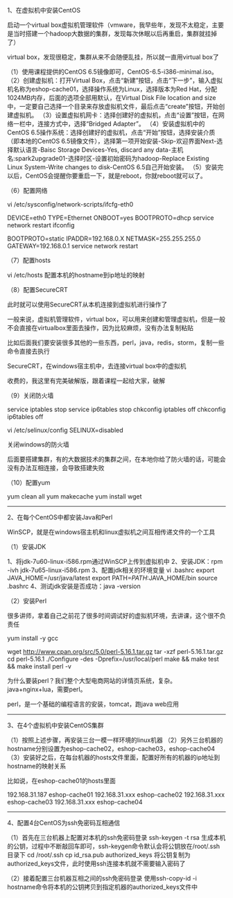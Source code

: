 1、在虚拟机中安装CentOS

启动一个virtual box虚拟机管理软件（vmware，我早些年，发现不太稳定，主要是当时搭建一个hadoop大数据的集群，发现每次休眠以后再重启，集群就挂掉了）

virtual box，发现很稳定，集群从来不会随便乱挂，所以就一直用virtual box了

（1）使用课程提供的CentOS 6.5镜像即可，CentOS-6.5-i386-minimal.iso。
（2）创建虚拟机：打开Virtual Box，点击“新建”按钮，点击“下一步”，输入虚拟机名称为eshop-cache01，选择操作系统为Linux，选择版本为Red Hat，分配1024MB内存，后面的选项全部用默认，在Virtual Disk File location and size中，一定要自己选择一个目录来存放虚拟机文件，最后点击“create”按钮，开始创建虚拟机。
（3）设置虚拟机网卡：选择创建好的虚拟机，点击“设置”按钮，在网络一栏中，连接方式中，选择“Bridged Adapter”。
（4）安装虚拟机中的CentOS 6.5操作系统：选择创建好的虚拟机，点击“开始”按钮，选择安装介质（即本地的CentOS 6.5镜像文件），选择第一项开始安装-Skip-欢迎界面Next-选择默认语言-Baisc Storage Devices-Yes, discard any data-主机名:spark2upgrade01-选择时区-设置初始密码为hadoop-Replace Existing Linux System-Write changes to disk-CentOS 6.5自己开始安装。
（5）安装完以后，CentOS会提醒你要重启一下，就是reboot，你就reboot就可以了。

（6）配置网络

vi /etc/sysconfig/network-scripts/ifcfg-eth0

DEVICE=eth0
TYPE=Ethernet
ONBOOT=yes
BOOTPROTO=dhcp
service network restart
ifconfig

BOOTPROTO=static
IPADDR=192.168.0.X
NETMASK=255.255.255.0
GATEWAY=192.168.0.1
service network restart

（7）配置hosts

vi /etc/hosts
配置本机的hostname到ip地址的映射

（8）配置SecureCRT

此时就可以使用SecureCRT从本机连接到虚拟机进行操作了

一般来说，虚拟机管理软件，virtual box，可以用来创建和管理虚拟机，但是一般不会直接在virtualbox里面去操作，因为比较麻烦，没有办法复制粘贴

比如后面我们要安装很多其他的一些东西，perl，java，redis，storm，复制一些命令直接去执行

SecureCRT，在windows宿主机中，去连接virtual box中的虚拟机

收费的，我这里有完美破解版，跟着课程一起给大家，破解

（9）关闭防火墙

service iptables stop
service ip6tables stop
chkconfig iptables off
chkconfig ip6tables off

vi /etc/selinux/config
SELINUX=disabled

关闭windows的防火墙

后面要搭建集群，有的大数据技术的集群之间，在本地你给了防火墙的话，可能会没有办法互相连接，会导致搭建失败

（10）配置yum

yum clean all
yum makecache
yum install wget

------------------------------------------------------------------------------------------

2、在每个CentOS中都安装Java和Perl

WinSCP，就是在windows宿主机和linux虚拟机之间互相传递文件的一个工具

（1）安装JDK

1、将jdk-7u60-linux-i586.rpm通过WinSCP上传到虚拟机中
2、安装JDK：rpm -ivh jdk-7u65-linux-i586.rpm
3、配置jdk相关的环境变量
vi .bashrc
export JAVA_HOME=/usr/java/latest
export PATH=$PATH:$JAVA_HOME/bin
source .bashrc
4、测试jdk安装是否成功：java -version

（2）安装Perl

很多讲师，拿着自己之前花了很多时间调试好的虚拟机环境，去讲课，这个很不负责任

yum install -y gcc

wget http://www.cpan.org/src/5.0/perl-5.16.1.tar.gz
tar -xzf perl-5.16.1.tar.gz
cd perl-5.16.1
./Configure -des -Dprefix=/usr/local/perl
make && make test && make install
perl -v

为什么要装perl？我们整个大型电商网站的详情页系统，复杂。java+nginx+lua，需要perl。

perl，是一个基础的编程语言的安装，tomcat，跑java web应用

------------------------------------------------------------------------------------------

3、在4个虚拟机中安装CentOS集群

（1）按照上述步骤，再安装三台一模一样环境的linux机器
（2）另外三台机器的hostname分别设置为eshop-cache02，eshop-cache03，eshop-cache04
（3）安装好之后，在每台机器的hosts文件里面，配置好所有的机器的ip地址到hostname的映射关系

比如说，在eshop-cache01的hosts里面

192.168.31.187 eshop-cache01
192.168.31.xxx eshop-cache02
192.168.31.xxx eshop-cache03
192.168.31.xxx eshop-cache04

------------------------------------------------------------------------------------------

4、配置4台CentOS为ssh免密码互相通信

（1）首先在三台机器上配置对本机的ssh免密码登录
ssh-keygen -t rsa
生成本机的公钥，过程中不断敲回车即可，ssh-keygen命令默认会将公钥放在/root/.ssh目录下
cd /root/.ssh
cp id_rsa.pub authorized_keys
将公钥复制为authorized_keys文件，此时使用ssh连接本机就不需要输入密码了

（2）接着配置三台机器互相之间的ssh免密码登录
使用ssh-copy-id -i hostname命令将本机的公钥拷贝到指定机器的authorized_keys文件中
